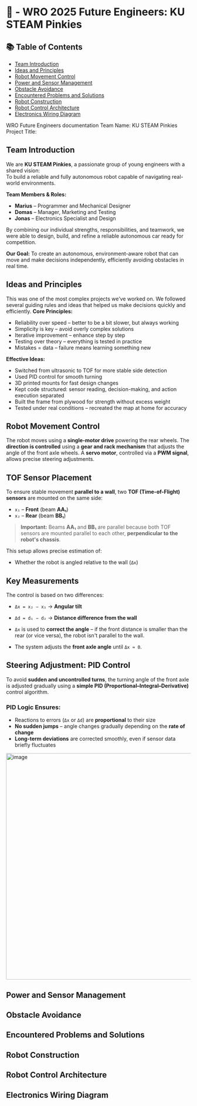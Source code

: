 # 🤖   - WRO 2025 Future Engineers: KU STEAM Pinkies
## 📚 Table of Contents
- [Team Introduction](#team-introduction)
- [Ideas and Principles](#ideas-and-principles)
- [Robot Movement Control](#robot-movement-control)
- [Power and Sensor Management](#power-and-sensor-management)
- [Obstacle Avoidance](#obstacle-avoidance)
- [Encountered Problems and Solutions](#encountered-problems-and-solutions)
- [Robot Construction](#robot-construction)
- [Robot Control Architecture](#robot-control-architecture)
- [Electronics Wiring Diagram](#electronics-wiring-diagram)


WRO Future Engineers documentation 
Team Name: KU STEAM Pinkies
Project Title:   
## Team Introduction
We are **KU STEAM Pinkies**, a passionate group of young engineers with a shared vision:  
To build a reliable and fully autonomous robot capable of navigating real-world environments.

**Team Members & Roles:**
- **Marius** – Programmer and Mechanical Designer
- **Domas** – Manager, Marketing and Testing
- **Jonas** – Electronics Specialist and Design
  
By combining our individual strengths, responsibilities, and teamwork, we were able to design, build, and refine a reliable autonomous car ready for competition. 

**Our Goal:** 
 To create an autonomous, environment-aware robot that can move and make decisions independently, efficiently avoiding obstacles in real time.
 
## Ideas and Principles
This was one of the most complex projects we’ve worked on. We followed several guiding rules and ideas that helped us make decisions quickly and efficiently. 
**Core Principles:** 
- Reliability over speed – better to be a bit slower, but always working 
- Simplicity is key – avoid overly complex solutions 
- Iterative improvement – enhance step by step 
-	Testing over theory – everything is tested in practice 
-	Mistakes = data – failure means learning something new
   
**Effective Ideas:** 
-	Switched from ultrasonic to TOF for more stable side detection 
-	Used PID control for smooth turning 
-	3D printed mounts for fast design changes 
-	Kept code structured: sensor reading, decision-making, and action execution separated 
-	Built the frame from plywood for strength without excess weight 
-	Tested under real conditions – recreated the map at home for accuracy 

## Robot Movement Control

The robot moves using a **single-motor drive** powering the rear wheels. The **direction is controlled** using a **gear and rack mechanism** that adjusts the angle of the front axle wheels. A **servo motor**, controlled via a **PWM signal**, allows precise steering adjustments.

## TOF Sensor Placement

To ensure stable movement **parallel to a wall**, two **TOF (Time-of-Flight) sensors** are mounted on the same side:

- `x₁` – **Front** (beam **AA₁**)
- `x₂` – **Rear** (beam **BB₁**)

> **Important:** Beams **AA₁** and **BB₁** are parallel because both TOF sensors are mounted parallel to each other, **perpendicular to the robot's chassis**.

This setup allows precise estimation of:

- Whether the robot is angled relative to the wall (`Δx`)

## Key Measurements

The control is based on two differences:

- `Δx = x₂ − x₁` → **Angular tilt**
- `Δd = d₁ − d₂` → **Distance difference from the wall**

- `Δx` is used to **correct the angle** – if the front distance is smaller than the rear (or vice versa), the robot isn't parallel to the wall.
- The system adjusts the **front axle angle** until `Δx ≈ 0`.

## Steering Adjustment: PID Control

To avoid **sudden and uncontrolled turns**, the turning angle of the front axle is adjusted gradually using a **simple PID (Proportional–Integral–Derivative)** control algorithm.

### PID Logic Ensures:

- Reactions to errors (`Δx` or `Δd`) are **proportional** to their size
- **No sudden jumps** – angle changes gradually depending on the **rate of change**
- **Long-term deviations** are corrected smoothly, even if sensor data briefly fluctuates
<img width="600" height="616" alt="image" src="https://github.com/user-attachments/assets/b2d9ebfe-193c-45cf-9ac2-bdeeccee2a55" />

## Power and Sensor Management

## Obstacle Avoidance

## Encountered Problems and Solutions

## Robot Construction

## Robot Control Architecture

## Electronics Wiring Diagram





